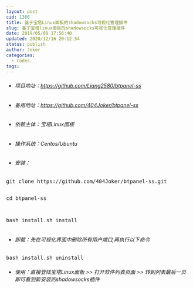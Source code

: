 ```yaml
---
layout: post
cid: 1366
title: 基于宝塔Linux面板的shadowsocks可视化管理插件
slug: 基于宝塔linux面板的shadowsocks可视化管理插件
date: 2019/05/08 17:56:40
updated: 2020/12/16 20:12:54
status: publish
author: Joker
categories: 
  - Codes
tags: 
---
```



<ul>
 	<li>
<h6>项目地址：<a href="https://github.com/Liang2580/btpanel-ss" target="_blank" rel="noopener">https://github.com/Liang2580/btpanel-ss</a></h6>
</li>
 	<li>
<h6>备用地址：<a href="https://github.com/404Joker/btpanel-ss" target="_blank" rel="noopener">https://github.com/404Joker/btpanel-ss</a></h6>
</li>
 	<li>
<h6>依赖主体：宝塔Linux面板</h6>
</li>
 	<li>
<h6>操作系统：Centos/Ubuntu</h6>
</li>
 	<li>
<h6>安装：</h6>
</li>
</ul>
<pre class="prettyprint">git clone https://github.com/404Joker/btpanel-ss.git

cd btpanel-ss

bash install.sh install</pre>
<ul>
 	<li>
<h6>卸载：先在可视化界面中删除所有用户端口,再执行以下命令</h6>
</li>
</ul>
<pre class="prettyprint">bash install.sh uninstall</pre>
<ul>
 	<li>
<h6>使用：直接登陆宝塔Linux面板 &gt;&gt; 打开软件列表页面 &gt;&gt; 转到列表最后一页即可看到新安装的shadowsocks插件</h6>
</li>
</ul>
